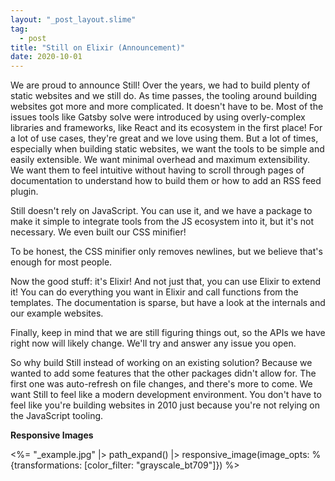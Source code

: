 ```yaml
---
layout: "_post_layout.slime"
tag:
  - post
title: "Still on Elixir (Announcement)"
date: 2020-10-01
---
```


We are proud to announce Still! Over the years, we had to build plenty of
static websites and we still do. As time passes, the tooling around building websites got
more and more complicated. It doesn't have to be. Most of the issues tools like
Gatsby solve were introduced by using overly-complex libraries and frameworks, like React and its ecosystem in the first
place! For a lot of use cases, they're great and we love using them. But a lot of times, especially when building static websites, we want the tools to be simple and easily extensible. We want minimal overhead and maximum extensibility. We want them to feel intuitive without having to scroll through pages of documentation to understand how to build them or how to add an RSS feed plugin.

Still doesn't rely on JavaScript. You can use it, and we have a package to make
it simple to integrate tools from the JS ecosystem into it, but it's not
necessary. We even built our CSS minifier!

To be honest, the CSS minifier only removes newlines, but we believe that's
enough for most people.

Now the good stuff: it's Elixir! And not just that, you can use Elixir to extend
it! You can do everything you want in Elixir and call functions from the
templates. The documentation is sparse, but have a look at the internals and
our example websites.

Finally, keep in mind that we are still figuring things out, so the APIs we
have right now will likely change. We'll try and answer any issue you open.

So why build Still instead of working on an existing solution? Because we
wanted to add some features that the other packages didn't allow for. The first
one was auto-refresh on file changes, and there's more to come. We want Still
to feel like a modern development environment. You don't have to feel like
you're building websites in 2010 just because you're not relying on the
JavaScript tooling.

**Responsive Images**

<%= "\_example.jpg" |> path_expand() |> responsive_image(image_opts: %{transformations: [color_filter: "grayscale_bt709"]}) %>
